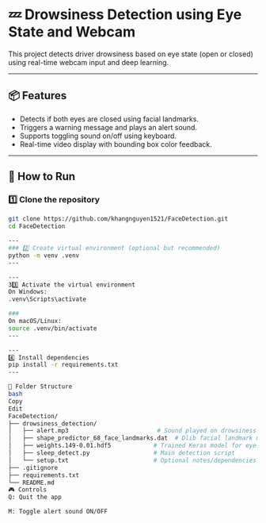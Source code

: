 # 💤 Drowsiness Detection using Eye State and Webcam

This project detects driver drowsiness based on eye state (open or closed) using real-time webcam input and deep learning.

---

## 📦 Features

- Detects if both eyes are closed using facial landmarks.
- Triggers a warning message and plays an alert sound.
- Supports toggling sound on/off using keyboard.
- Real-time video display with bounding box color feedback.

---

## 🚀 How to Run

### 1️⃣ Clone the repository

```bash
git clone https://github.com/khangnguyen1521/FaceDetection.git
cd FaceDetection

---
### 2️⃣ Create virtual environment (optional but recommended)
python -m venv .venv
---

---
33️⃣ Activate the virtual environment
On Windows:
.venv\Scripts\activate

###
On macOS/Linux:
source .venv/bin/activate
---

---
4️⃣ Install dependencies
pip install -r requirements.txt
---

📁 Folder Structure
bash
Copy
Edit
FaceDetection/
├── drowsiness_detection/
│   ├── alert.mp3                         # Sound played on drowsiness
│   ├── shape_predictor_68_face_landmarks.dat  # Dlib facial landmark model
│   ├── weights.149-0.01.hdf5            # Trained Keras model for eye state
│   ├── sleep_detect.py                  # Main detection script
│   └── setup.txt                        # Optional notes/dependencies
├── .gitignore
├── requirements.txt
└── README.md
🎮 Controls
Q: Quit the app

M: Toggle alert sound ON/OFF



